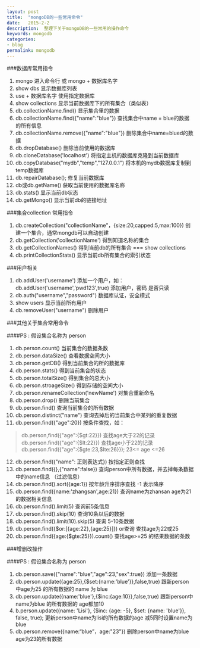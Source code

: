```yaml
---
layout: post
title:  "mongoDB的一些常用命令"
date:   2015-2-2
description:  整理下关于mongoDB的一些常用的操作命令
keywords: mongodb
categories:
- blog
permalink: mongodb
---
```



###数据库常用指令

 1. mongo 进入命令行 或 mongo + 数据库名字
 2. show dbs 显示数据库列表
 3. use + 数据库名字  使用指定数据库
 4. show collections 显示当前数据库下的所有集合（类似表）
 5. db.collectionName.find()  显示集合里的数据
 6. db.collectionName.find({"name":"blue"})  查找集合中name = blue的数据的所有信息
 7. db.collectionName.remove({"name":"blue"}) 删除集合中name=blued的数据
 8. db.dropDatabase()  删除当前使用的数据库
 9. db.cloneDatabase('localhost') 将指定主机的数据库克隆到当前数据库
 10. db.copyDatabase("mydb","temp","127.0.0.1") 将本机的mydb数据库复制到temp数据库
 11. db.repairDatabase(); 修复当前数据库
 12. db或db.getName() 获取当前使用的数据库名称
 13. db.stats() 显示当前db状态
 14. db.getMongo() 显示当前db的链接地址

###集合collection 常用指令

 1. db.createCollection("collectionName"，{size:20,capped:5,max:100})  创建一个集合，通常mongdb可以自动创建
 2. db.getCollection('collectionName') 得到知道名称的集合
 3. db.getCollectionNames() 得到当前db的所有集合  === show collections
 4. db.printCollectionStats() 显示当前db所有集合的索引状态

###用户相关

 1. db.addUser('username')  添加一个用户，如：db.addUser('username','pwd123',true) 添加用户，密码 是否只读
 2. db.auth("username","password")  数据库认证，安全模式
 3. show users  显示当前所有用户
 4. db.removeUser("username") 删除用户

###其他关于集合常用命令

####PS : 假设集合名称为 person

 1. db.person.count() 当前集合的数据条数
 2. db.person.dataSize() 查看数据空间大小
 3. db.person.getDB() 得到当前集合的所的数据库
 4. db.person.stats() 得到当前集合的状态
 5. db.person.totalSize() 得到集合的总大小
 6. db.person.stroageSize() 得到存储的空间大小
 7. db.person.renameCollection('newName') 对集合重新命名
 8. db.person.drop() 删除当前集合
 9. db.person.find() 查询当前集合的所有数据
 10. db.person.distinct("name")  查询去掉后的当前集合中某列的重复数据
 11. db.person.find({"age":20}) 按条件查找，如：

> db.person,find({"age":{\$gt:22}}) 查找age大于22的记录
> db.person.find({"age":{\$lt:22}}) 查找age小于22的记录
> db.person.find({"age":{\$gte:23,\$lte:26}});  23<= age <=26

 12. db.person.find({"name": 正则表达式})  按指定正则查找
 13. db.person.find({},{"name":false})  查询person中所有数据，并去掉每条数据中的name信息 （过滤信息）
 14. db.person.find().sort({age:1}) 按年龄升序排序查找  -1 表示降序
 15. db.person.find({name:'zhangsan',age:21}) 查询name为zhansan age为21的数据相关信息
 16. db.person.find().limit(5)  查询前5条信息
 17. db.person.find().skip(10) 查询10条以后的数据
 18. db.person.find().limit(10).skip(5) 查询 5-10条数据
 19. db.person.find({$or:[{age:22},{age:25}]}) or查询 查找age为22或25
 20. db.person.find({age:{$gte:25}}).count() 查找age>=25 的结果数据的条数

###增删改操作

####PS : 假设集合名称为 person

 1. db.person.save({"name":"blue","age":23,"sex":true}) 添加一条数据
 2. db.person.update({age:25},{$set:{name:'blue'}},false,true) 跟新person中age为25 的所有数据的 name 为 blue
 3. db.person.update({name:'blue'},{$inc:{age:10}},false,true) 跟新person中name为blue 的所有数据的 age都加10
 4. b.person.update({name: 'Lisi'}, {$inc: {age: -5}, $set: {name: 'blue'}}, false, true); 更新person中name为lisi的所有数据的age 减5同时设置name为blue
 5. db.person.remove({name:“blue”，age:"23"}) 删除person中name为blue age为23的所有数据
 
 
 


    